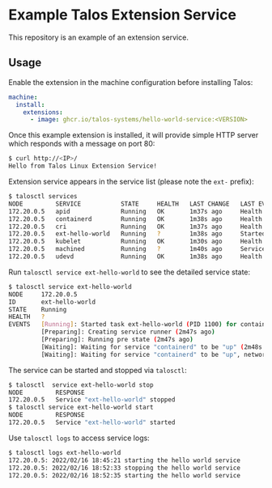 # Example Talos Extension Service

This repository is an example of an extension service.

## Usage

Enable the extension in the machine configuration before installing Talos:

```yaml
machine:
  install:
    extensions:
      - image: ghcr.io/talos-systems/hello-world-service:<VERSION>
```

Once this example extension is installed, it will provide simple HTTP server which responds with a message on port 80:

```bash
$ curl http://<IP>/
Hello from Talos Linux Extension Service!
```

Extension service appears in the service list (please note the `ext-` prefix):

```bash
$ talosctl services
NODE         SERVICE           STATE     HEALTH   LAST CHANGE   LAST EVENT
172.20.0.5   apid              Running   OK       1m37s ago     Health check successful
172.20.0.5   containerd        Running   OK       1m38s ago     Health check successful
172.20.0.5   cri               Running   OK       1m37s ago     Health check successful
172.20.0.5   ext-hello-world   Running   ?        1m38s ago     Started task ext-hello-world (PID 1100) for container ext-hello-world
172.20.0.5   kubelet           Running   OK       1m30s ago     Health check successful
172.20.0.5   machined          Running   ?        1m40s ago     Service started as goroutine
172.20.0.5   udevd             Running   OK       1m38s ago     Health check successful
```

Run `talosctl service ext-hello-world` to see the detailed service state:

```bash
$ talosctl service ext-hello-world
NODE     172.20.0.5
ID       ext-hello-world
STATE    Running
HEALTH   ?
EVENTS   [Running]: Started task ext-hello-world (PID 1100) for container ext-hello-world (2m47s ago)
         [Preparing]: Creating service runner (2m47s ago)
         [Preparing]: Running pre state (2m47s ago)
         [Waiting]: Waiting for service "containerd" to be "up" (2m48s ago)
         [Waiting]: Waiting for service "containerd" to be "up", network (2m49s ago)
```

The service can be started and stopped via `talosctl`:

```bash
$ talosctl  service ext-hello-world stop
NODE         RESPONSE
172.20.0.5   Service "ext-hello-world" stopped
$ talosctl service ext-hello-world start
NODE         RESPONSE
172.20.0.5   Service "ext-hello-world" started
```

Use `talosctl logs` to access service logs:

```bash
$ talosctl logs ext-hello-world
172.20.0.5: 2022/02/16 18:45:21 starting the hello world service
172.20.0.5: 2022/02/16 18:52:33 stopping the hello world service
172.20.0.5: 2022/02/16 18:52:35 starting the hello world service
```
